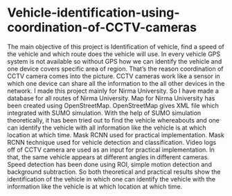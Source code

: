 # Vehicle-identification-using-coordination-of-CCTV-cameras
The main objective of this project is Identification of vehicle, find a speed of the vehicle and which route does the vehicle will use. In every vehicle GPS system is not available so without GPS how we can identify the vehicle and one device covers specific area of region. That’s the reason coordination of CCTV camera comes into the picture. CCTV cameras work like a sensor in which one device can share all the information to the all other devices in the network. I made this project mainly for Nirma University. So I have made a database for all routes of Nirma University. Map for Nirma University has been created using OpenStreetMap. OpenStreetMap gives XML file which integrated with SUMO simulation. With the help of SUMO simulation theoretically, it has been tried out to find the vehicle whereabouts and one can identify the vehicle with all information like the vehicle is at which location at which time. Mask RCNN used for practical implementation. Mask RCNN technique used for vehicle detection and classification. Video logs off of CCTV camera are used as an input for practical implementation. In that, the same vehicle appears at different angles in different cameras. Speed detection has been done using ROI, simple motion detection and background subtraction. So both theoretical and practical results show the identification of the vehicle in which one can identify the vehicle with the information like the vehicle is at which location at which time.

